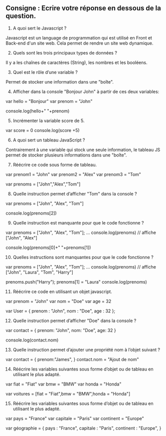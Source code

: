 ## Consigne : Ecrire votre réponse en dessous de la question.


1. A quoi sert le Javascript ?

Javascript est un language de programmation qui est utilisé en Front et Back-end d'un site web. Cela permet de rendre un site web dynamique.

2. Quels sont les trois principaux types de données ?

Il y a les chaînes de caractères (String), les nombres et les booléens.


3. Quel est le rôle d’une variable ?

Permet de stocker une information dans une "boîte".

4. Afficher dans la console "Bonjour John" à partir de ces deux variables:

var hello = "Bonjour"
var prenom = "John"

console.log(hello+" "+prenom)


5. Incrémenter la variable score de 5.

var score = 0
console.log(score +5)

6. A quoi sert un tableau JavaScript ?

Contrairement à une variable qui stock une seule information, le tableau JS permet de stocker plusieurs informations dans une "boîte".

7. Réécrire ce code sous forme de tableau.

var prenom1 = "John"
var prenom2 = "Alex"
var prenom3 = "Tom"

var prenoms = ["John","Alex","Tom"]


8. Quelle instruction permet d’afficher "Tom" dans la console ?  

var prenoms = ["John", "Alex", "Tom"]

console.log(prenoms[2])

9. Quelle instruction est manquante pour que le code fonctionne ?

 var prenoms = ["John", "Alex", "Tom"];
...
console.log(prenoms) // affiche ["John", "Alex"]

console.log(prenoms[0]+" "+prenoms[1])

10. Quelles instructions sont manquantes pour que le code fonctionne ?

var prenoms = ["John", "Alex", "Tom"];
...
console.log(prenoms) // affiche ["John", "Laura", "Tom", "Harry"]

prenoms.push("Harry");
prenoms[1] = "Laura"
console.log(prenoms)

11. Réécrire ce code en utilisant un objet javascript.

var prenom = "John"
var nom = "Doe"
var age = 32

var User = {
    prenom : "John",
    nom : "Doe",
    age : 32
};



12. Quelle instruction permet d’afficher "Doe" dans la console ?

var contact = {
 prenom: "John",
 nom: "Doe",
 age: 32
}

console.log(contact.nom)

13. Quelle instruction permet d’ajouter une propriété nom à l’objet suivant ?

var contact = {
 prenom:"James",
}
contact.nom = "Ajout de nom"


14. Réécrire les variables suivantes sous forme d’objet ou de tableau en utilisant le plus adapté.

var fiat = "Fiat"
var bmw = "BMW"
var honda = "Honda"

var voitures = [fiat = "Fiat",bmw = "BMW",honda = "Honda"]

15. Réécrire les variables suivantes sous forme d’objet ou de tableau en utilisant le plus adapté.

var pays = "France"
var capitale = "Paris"
var continent = "Europe"

var géographie = {
    pays : "France",
    capitale : "Paris",
    continent : "Europe",
}















